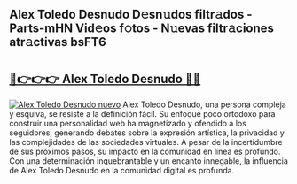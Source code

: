 ## Alex Toledo Desnudo D𝚎sn𝚞dos filtr𝚊dos - Parts-mHN Vid𝚎os f𝚘tos - N𝚞evas filtr𝚊ciones atr𝚊ctivas bsFT6

# <h2><a href="http://mbdmt2k.tromn.icu/?c=Alex+Toledo+Desnudo">🔗👉👉👉 Alex Toledo Desnudo 🔗🔗</a></h2>

[![Alex Toledo Desnudo nuevo](https://i.imgur.com/pEAQMta.gif)](http://mbdmt2k.tromn.icu/?c=Alex+Toledo+Desnudo)
Alex Toledo Desnudo, una persona compleja y esquiva, se resiste a la definición fácil. Su enfoque poco ortodoxo para construir una personalidad web ha magnetizado y ofendido a los seguidores, generando debates sobre la expresión artística, la privacidad y las complejidades de las sociedades virtuales. A pesar de la incertidumbre de sus próximos pasos, su impacto en la comunidad en línea es profundo. Con una determinación inquebrantable y un encanto innegable, la influencia de Alex Toledo Desnudo en la comunidad digital es profunda.
